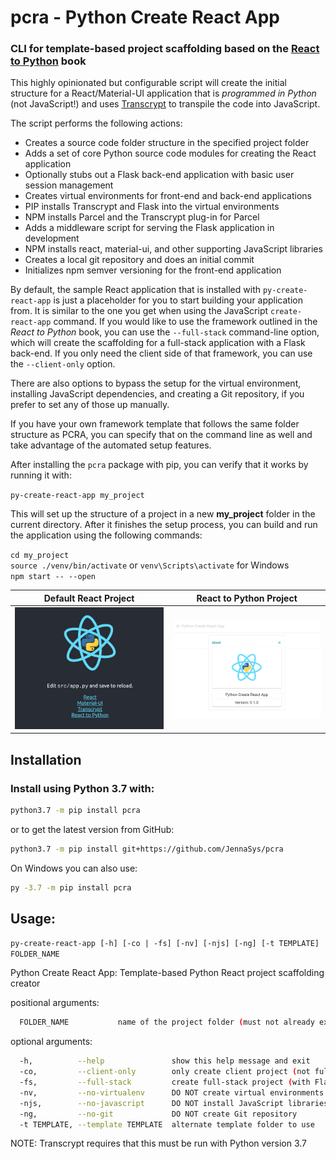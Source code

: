 # pcra - Python Create React App

### CLI for template-based project scaffolding based on the [React to Python](https://pyract.com) book

This highly opinionated but configurable script will create the initial structure for a React/Material-UI application that is _programmed in Python_ (not JavaScript!) and uses 
[Transcrypt](https://www.transcrypt.org) to transpile the code into JavaScript.

The script performs the following actions:

- Creates a source code folder structure in the specified project folder
- Adds a set of core Python source code modules for creating the React application
- Optionally stubs out a Flask back-end application with basic user session management
- Creates virtual environments for front-end and back-end applications
- PIP installs Transcrypt and Flask into the virtual environments
- NPM installs Parcel and the Transcrypt plug-in for Parcel
- Adds a middleware script for serving the Flask application in development
- NPM installs react, material-ui, and other supporting JavaScript libraries
- Creates a local git repository and does an initial commit
- Initializes npm semver versioning for the front-end application

By default, the sample React application that is installed with `py-create-react-app` is just a placeholder for you to start building your application from.  It is similar to the one you get when using the JavaScript `create-react-app` command.
If you would like to use the framework outlined in the _React to Python_ book, you can use the `--full-stack` command-line option, which will create the scaffolding for a full-stack application with a Flask back-end.
If you only need the client side of that framework, you can use the `--client-only` option.

There are also options to bypass the setup for the virtual environment, installing JavaScript dependencies, and creating a Git repository, if you prefer to set any of those up manually.

If you have your own framework template that follows the same folder structure as PCRA, you can specify that on the command line as well and take advantage of the automated setup features. 

After installing the `pcra` package with pip, you can verify that it works by running it with:

`py-create-react-app my_project`

This will set up the structure of a project in a new **my_project** folder in the current directory.
After it finishes the setup process, you can build and run the application using the following commands:

`cd my_project`  
`source ./venv/bin/activate`  or `venv\Scripts\activate` for Windows  
`npm start -- --open`  


Default React Project  |  React to Python Project
:---------------------:|:------------------------:
![screenshot](https://github.com/JennaSys/pcra/raw/main/pcra_screenshot.png "Python Create React App Screenshot")  |  ![screenshot](https://github.com/JennaSys/pcra/raw/main/rtp_screenshot.png "React to Python Screenshot")

## Installation
### Install using Python 3.7 with:
```bash
python3.7 -m pip install pcra
```
or to get the latest version from GitHub:
```bash
python3.7 -m pip install git+https://github.com/JennaSys/pcra
```
On Windows you can also use:
```bash
py -3.7 -m pip install pcra
```


## Usage:
`py-create-react-app [-h] [-co | -fs] [-nv] [-njs] [-ng] [-t TEMPLATE] FOLDER_NAME`

Python Create React App: Template-based Python React project scaffolding creator

positional arguments:
```bash
  FOLDER_NAME           name of the project folder (must not already exist)
```


optional arguments:  
```bash
  -h,          --help               show this help message and exit
  -co,         --client-only        only create client project (not full stack)
  -fs,         --full-stack         create full-stack project (with Flask back-end)
  -nv,         --no-virtualenv      DO NOT create virtual environments
  -njs,        --no-javascript      DO NOT install JavaScript libraries
  -ng,         --no-git             DO NOT create Git repository
  -t TEMPLATE, --template TEMPLATE  alternate template folder to use

```
NOTE: Transcrypt requires that this must be run with Python version 3.7
